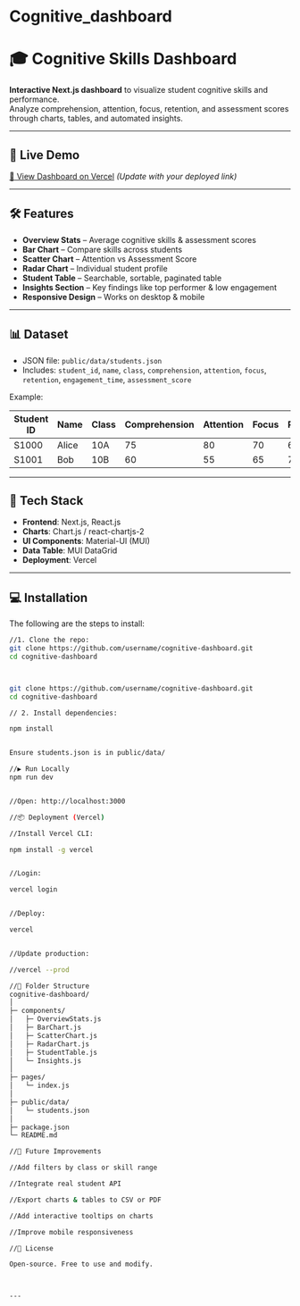 # Cognitive_dashboard
# 🎓 Cognitive Skills Dashboard

**Interactive Next.js dashboard** to visualize student cognitive skills and performance.  
Analyze comprehension, attention, focus, retention, and assessment scores through charts, tables, and automated insights.

---

## 🚀 Live Demo

[🔗 View Dashboard on Vercel]([https://cognitive-dashboard.vercel.app](https://cognitive-dashboard-jfk2-lyikbefjg-kushigaddis-projects.vercel.app/))  
*(Update with your deployed link)*

---

## 🛠️ Features

- **Overview Stats** – Average cognitive skills & assessment scores  
- **Bar Chart** – Compare skills across students  
- **Scatter Chart** – Attention vs Assessment Score  
- **Radar Chart** – Individual student profile  
- **Student Table** – Searchable, sortable, paginated table  
- **Insights Section** – Key findings like top performer & low engagement  
- **Responsive Design** – Works on desktop & mobile  

---

## 📊 Dataset

- JSON file: `public/data/students.json`  
- Includes: `student_id`, `name`, `class`, `comprehension`, `attention`, `focus`, `retention`, `engagement_time`, `assessment_score`  

Example:

| Student ID | Name  | Class | Comprehension | Attention | Focus | Retention | Engagement (hrs) | Score |
|------------|-------|-------|---------------|-----------|-------|-----------|-----------------|-------|
| S1000      | Alice | 10A   | 75            | 80        | 70    | 65        | 5               | 78    |
| S1001      | Bob   | 10B   | 60            | 55        | 65    | 70        | 4               | 65    |

---

## 🧰 Tech Stack

- **Frontend**: Next.js, React.js  
- **Charts**: Chart.js / react-chartjs-2  
- **UI Components**: Material-UI (MUI)  
- **Data Table**: MUI DataGrid  
- **Deployment**: Vercel  

---

## 💻 Installation

The following are the steps to install:

```bash
//1. Clone the repo:
git clone https://github.com/username/cognitive-dashboard.git
cd cognitive-dashboard



git clone https://github.com/username/cognitive-dashboard.git
cd cognitive-dashboard

// 2. Install dependencies:

npm install


Ensure students.json is in public/data/

//▶️ Run Locally
npm run dev


//Open: http://localhost:3000

//📦 Deployment (Vercel)

//Install Vercel CLI:

npm install -g vercel


//Login:

vercel login


//Deploy:

vercel


//Update production:

//vercel --prod

//📂 Folder Structure
cognitive-dashboard/
│
├─ components/
│   ├─ OverviewStats.js
│   ├─ BarChart.js
│   ├─ ScatterChart.js
│   ├─ RadarChart.js
│   ├─ StudentTable.js
│   └─ Insights.js
│
├─ pages/
│   └─ index.js
│
├─ public/data/
│   └─ students.json
│
├─ package.json
└─ README.md

//🔮 Future Improvements

//Add filters by class or skill range

//Integrate real student API

//Export charts & tables to CSV or PDF

//Add interactive tooltips on charts

//Improve mobile responsiveness

//📜 License

Open-source. Free to use and modify.



---


